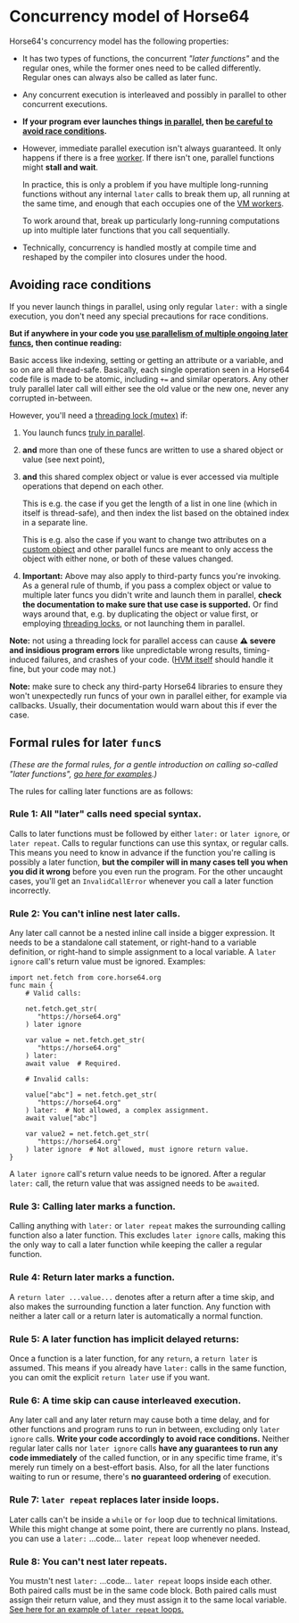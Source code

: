 
<!-- For license of this file, see LICENSE.md in the base dir. -->

Concurrency model of Horse64
============================

Horse64's concurrency model has the following properties:

- It has two types of functions, the concurrent *"later functions"*
  and the regular ones, while the former ones need to be called
  differently. Regular ones can always also be called as later func.

- Any concurrent execution is interleaved and possibly in
  parallel to other concurrent executions.

- **If your program ever launches things [in parallel](
  /docs/Concurrency.md#running-code-in-parallel), then
  [be careful to avoid race conditions](#avoiding-race-conditions).**

- However, immediate parallel execution isn't always guaranteed.
  It only happens if there is a free [worker](
  /docs/Runtime%20Concerns.md#vm-worker-threads).
  If there isn't one, parallel functions might **stall and wait**.

  In practice, this is only a problem if you have multiple long-running
  functions without any internal `later` calls to break them up,
  all running at the same time, and enough that each occupies one
  of the [VM workers](/docs/Runtime%20Concerns.md#vm-worker-threads).

  To work around that, break up particularly long-running computations
  up into multiple later functions that you call sequentially.

- Technically, concurrency is handled mostly at compile time and
  reshaped by the compiler into closures under the hood.


Avoiding race conditions
------------------------

If you never launch things in parallel, using only regular
`later:` with a single execution, you don't need any special
precautions for race conditions.

**But if anywhere in your code you [use parallelism of
multiple ongoing later funcs](
/docs/Concurrency.md#running-code-in-parallel),
then continue reading:**

Basic access like indexing, setting or getting an attribute or
a variable, and so on are all thread-safe. Basically, each
single operation seen in a Horse64 code file is made to be
atomic, including `+=` and similar operators. Any other
truly parallel later call will either see the old value
or the new one, never any corrupted in-between.

However, you'll need a [threading lock (mutex)](/docs/FIXME) if:

1. You launch funcs [truly in parallel](
       /docs/Concurrency.md#running-code-in-parallel
   ).

2. **and** more than one of these funcs are written to use a shared
   object or value (see next point),

3. **and** this shared complex object or value is ever accessed via
   multiple operations that depend on each other.

   This is e.g. the case if you get the length of
   a list in one line (which in itself is thread-safe), and then
   index the list based on the obtained index in a separate line.

   This is e.g. also the case if you want to change two
   attributes on a [custom object](
   /docs/OOP.md#custom-types-in-horse64) and
   other parallel funcs are meant to only access the object
   with either none, or both of these values changed.

4. **Important:** Above may also apply to third-party funcs
   you're invoking. As a general rule of thumb,
   if you pass a complex object or value to multiple later funcs
   you didn't write and launch them in parallel, **check the
   documentation to make sure that use case is supported.**
   Or find ways around that, e.g. by duplicating the object or
   value first, or employing [threading locks](
       /docs/FIXME
   ), or not launching them in parallel.

**Note:** not using a threading lock for parallel access
can cause **⚠️ severe and insidious program errors** like
unpredictable wrong results, timing-induced failures, and
crashes of your code. ([HVM itself](/docs/Resources.md#hvm)
should handle it fine, but your code may not.)

**Note:** make sure to check any third-party Horse64 libraries
to ensure they won't unexpectedly run funcs of your own in
parallel either, for example via callbacks. Usually, their
documentation would warn about this if ever the case.


Formal rules for later `func`s
------------------------------

*(These are the formal rules, for a gentle introduction
on calling so-called "later functions", [go here
for examples](/docs/Concurrency.md).)*

The rules for calling later functions are as follows:

### Rule 1: All "later" calls need special syntax.

Calls to later functions must be followed by either `later:`
or `later ignore`, or `later repeat`. Calls to regular
functions can use this syntax, or regular calls.
This means you need to know in advance if the
function you're calling is possibly a later function, **but
the compiler will in many cases tell you when you did it wrong**
before you even run the program. For the other uncaught
cases, you'll get an `InvalidCallError` whenever you
call a later function incorrectly.

### Rule 2: You can't inline nest later calls.

Any later call cannot be a nested inline call inside a
bigger expression. It needs to be a standalone call statement,
or right-hand to a variable definition, or
right-hand to simple assignment to
a local variable. A `later ignore` call's return value must be
ignored. Examples:

  ```Horse64
  import net.fetch from core.horse64.org
  func main {
      # Valid calls:

      net.fetch.get_str(
         "https://horse64.org"
      ) later ignore

      var value = net.fetch.get_str(
         "https://horse64.org"
      ) later:
      await value  # Required.

      # Invalid calls:

      value["abc"] = net.fetch.get_str(
         "https://horse64.org"
      ) later:  # Not allowed, a complex assignment.
      await value["abc"]

      var value2 = net.fetch.get_str(
         "https://horse64.org" 
      ) later ignore  # Not allowed, must ignore return value.
  }
  ```

A `later ignore` call's return value needs to be ignored.
After a regular `later:` call, the return value that was
assigned needs to be `await`ed.

### Rule 3: Calling later marks a function.

Calling anything with `later:` or `later repeat`
makes the surrounding calling function also a later function.
This excludes `later ignore` calls, making this the only
way to call a later function while keeping the caller
a regular function.

### Rule 4: Return later marks a function.

A `return later ...value...` denotes after a return after a
time skip, and also makes the surrounding function a later
function.
Any function with neither a later call or a return later
is automatically a normal function.

### Rule 5: A later function has implicit delayed returns:

Once a function is a later function, for any `return`,
a `return later` is assumed. This means if you already have
`later:` calls in the same function, you can omit the
explicit `return later` use if you want.

### Rule 6: A time skip can cause interleaved execution.

Any later call and any later return may cause both a
time delay, and for other functions and program runs to run
in between, excluding only `later ignore` calls.
**Write your code accordingly to avoid race conditions.**
Neither regular later calls nor
`later ignore` calls **have any guarantees to run any code
immediately** of the called function, or in any specific
time frame, it's merely run timely on a best-effort basis.
Also, for all the later functions waiting to run
or resume, there's **no guaranteed ordering** of execution.

### Rule 7: `later repeat` replaces later inside loops.

Later calls can't be inside a `while` or `for`
loop due to technical limitations. While this might
change at some point, there are currently no plans.
Instead, you can use a `later:` ...code... `later repeat`
loop whenever needed.

### Rule 8: You can't nest later repeats.

You mustn't nest `later:` ...code... `later repeat`
loops inside each
other. Both paired calls must be in the same code block.
Both paired calls must assign their return value, and they
must assign it to the same local variable. [See here for an
example of `later repeat` loops.](
/docs/Concurrency.md#later-repeat)

